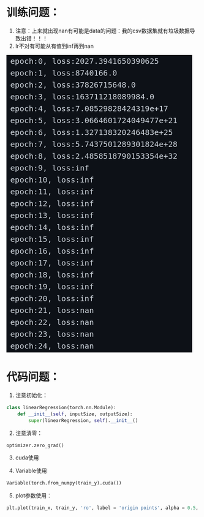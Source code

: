#  训练问题：
1. 注意：上来就出现nan有可能是data的问题：我的csv数据集就有垃圾数据导致出错！！！
2. lr不对有可能从有值到inf再到nan

![](Images/2022-03-04-19-02-41.png)

# 代码问题：
1. 注意初始化：
```python
class linearRegression(torch.nn.Module):
	def __init__(self, inputSize, outputSize):
		super(linearRegression, self).__init__()
```


2. 注意清零：
```python
optimizer.zero_grad()

```

3. cuda使用


4. Variable使用
```python
Variable(torch.from_numpy(train_y).cuda())
```

5. plot参数使用：
```python
plt.plot(train_x, train_y, 'ro', label = 'origin points', alpha = 0.5, markersize = 0.9)
```